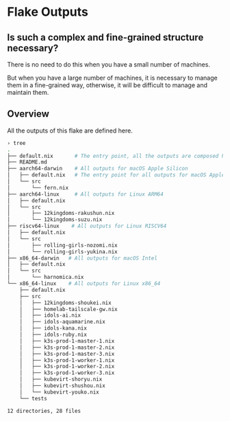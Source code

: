# Flake Outputs

## Is such a complex and fine-grained structure necessary?

There is no need to do this when you have a small number of machines.

But when you have a large number of machines, it is necessary to manage them in a fine-grained way,
otherwise, it will be difficult to manage and maintain them.

## Overview

All the outputs of this flake are defined here.

```bash
› tree
.
├── default.nix       # The entry point, all the outputs are composed here.
├── README.md
├── aarch64-darwin    # All outputs for macOS Apple Silicon
│   ├── default.nix   # The entry point for all outputs for macOS Apple Silicon
│   └── src
│       └── fern.nix
├── aarch64-linux     # All outputs for Linux ARM64
│   ├── default.nix
│   └── src
│       ├── 12kingdoms-rakushun.nix
│       └── 12kingdoms-suzu.nix
├── riscv64-linux    # All outputs for Linux RISCV64
│   ├── default.nix
│   └── src
│       ├── rolling-girls-nozomi.nix
│       └── rolling-girls-yukina.nix
├── x86_64-darwin   # All outputs for macOS Intel
│   ├── default.nix
│   └── src
│       └── harnomica.nix
└── x86_64-linux    # All outputs for Linux x86_64
    ├── default.nix
    ├── src
    │   ├── 12kingdoms-shoukei.nix
    │   ├── homelab-tailscale-gw.nix
    │   ├── idols-ai.nix
    │   ├── idols-aquamarine.nix
    │   ├── idols-kana.nix
    │   ├── idols-ruby.nix
    │   ├── k3s-prod-1-master-1.nix
    │   ├── k3s-prod-1-master-2.nix
    │   ├── k3s-prod-1-master-3.nix
    │   ├── k3s-prod-1-worker-1.nix
    │   ├── k3s-prod-1-worker-2.nix
    │   ├── k3s-prod-1-worker-3.nix
    │   ├── kubevirt-shoryu.nix
    │   ├── kubevirt-shushou.nix
    │   └── kubevirt-youko.nix
    └── tests

12 directories, 28 files
```


